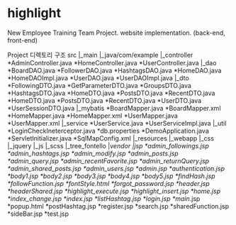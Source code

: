 # highlight
New Employee Training Team Project. website implementation. (back-end, front-end)

Project 디렉토리 구조
src
|_main
  |_java/com/example
    |_controller
      *AdminController.java
      *HomeController.java
      *UserController.java
    |_dao
      *BoardDAO.java
      *FollowerDAO.java
      *HashtagsDAO.java
      *HomeDAO.java
      *HomeDAOImpl.java
      *UserDAO.java
      *UserDAOImpl.java
    |_dto
      *FollowingDTO.java
      *GetParameterDTO.java
      *GroupsDTO.java
      *HashtagsDTO.java
      *HomeDTO.java
      *PostsDTO.java
      *RecentDTO.java
      *HomeDTO.java
      *PostsDTO.java
      *RecentDTO.java
      *UserDTO.java
      *UserSessionDTO.java
    |_mybatis
      *BoardMapper.java
      *BoardMapper.xml
      *HomeMapper.java
      *HomeMapper.xml
      *UserMapper.java
      *UserMapper.xml
    |_service
      *UserService.java
      *UserServiceImpl.java
    |_util
      *LoginCheckIneterceptor.java
    *db.properties
    *DemoApplication.java
    *ServletInitializer.java
    *SqlMapConfig.xml
  |_resources
  |_webapp
    |_css
    |_jquery
    |_js
    |_scss
    |_tree_fontello
    |_vendor
    |_jsp
      *admin_followings.jsp
      *admin_hashtags.jsp
      *admin_modify.jsp
      *admin_posts.jsp
      *admin_query.jsp
      *admin_recentFavorite.jsp
      *admin_returnQuery.jsp
      *admin_shared_posts.jsp
      *admin_users.jsp
      *admin.jsp
      *authentication.jsp
      *body1.jsp
      *body2.jsp
      *body3.jsp
      *body4.jsp
      *body5.jsp
      *findHash.jsp
      *followFunction.jsp
      *fontStyle.html
      *forgot_password.jsp
      *header.jsp
      *headerShared.jsp
      *highlight_execute.jsp
      *highlight_insert.jsp
      *home_.jsp
      *index_change.jsp
      *index.jsp
      *listHashtag.jsp
      *login.jsp
      *main_.jsp
      *popup.html
      *postHashtag.jsp
      *register.jsp
      *search.jsp
      *sharedFunction.jsp
      *sideBar.jsp
      *test.jsp
